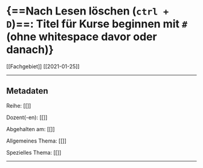 # {==Nach Lesen löschen (`ctrl + D`)==: Titel für Kurse beginnen mit `#` (ohne whitespace davor oder danach)}
[[Fachgebiet]] [[2021-01-25]]

---

## Metadaten

Reihe: [[]]

Dozent(-en): [[]]

Abgehalten am: [[]]

Allgemeines Thema: [[]]

Spezielles Thema: [[]]

---

